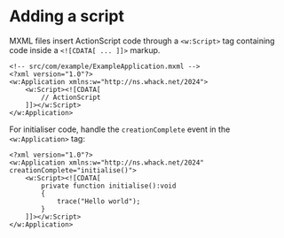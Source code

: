 # Adding a script

MXML files insert ActionScript code through a `<w:Script>` tag containing code inside a `<![CDATA[ ... ]]>` markup.

```mxml
<!-- src/com/example/ExampleApplication.mxml -->
<?xml version="1.0"?>
<w:Application xmlns:w="http://ns.whack.net/2024">
    <w:Script><![CDATA[
        // ActionScript
    ]]></w:Script>
</w:Application>
```

For initialiser code, handle the `creationComplete` event in the `<w:Application>` tag:

```mxml
<?xml version="1.0"?>
<w:Application xmlns:w="http://ns.whack.net/2024" creationComplete="initialise()">
    <w:Script><![CDATA[
        private function initialise():void
        {
            trace("Hello world");
        }
    ]]></w:Script>
</w:Application>
```